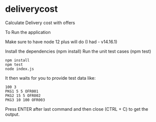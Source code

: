 # deliverycost
Calculate Delivery cost with offers

To Run the application

Make sure to have node 12 plus will do (I had - v14.16.1)

Install the dependencies (npm install) Run the unit test cases (npm test)
```
npm install
npm test
node index.js
```

It then waits for you to provide test data like:

```
100 3
PKG1 5 5 OFR001
PKG2 15 5 OFR002
PKG3 10 100 OFR003
```

Press ENTER after last command and then close (CTRL + C) to get the output.
